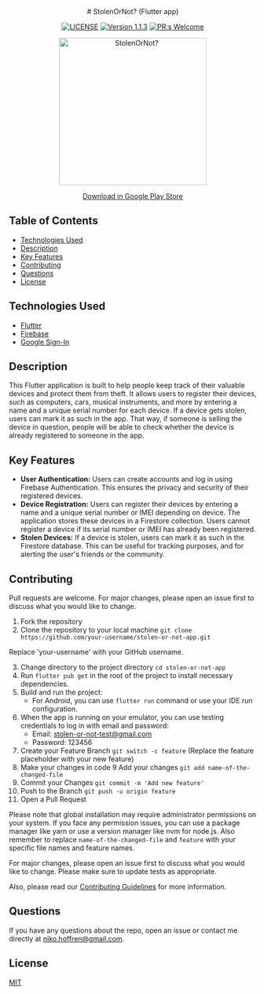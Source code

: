 <div align="center">
# StolenOrNot? (Flutter app)

[![LICENSE](https://img.shields.io/badge/license-MIT-blue.svg)](LICENSE)
[![Version 1.1.3](https://img.shields.io/badge/Version-1.0.3-brightgreen.svg)](https://github.com/nikohoffren/stolen-or-not/pulls)
[![PR:s Welcome](https://img.shields.io/badge/PR:s-Welcome-brightgreen.svg)](https://github.com/nikohoffren/stolen-or-not/pulls)

<img src="https://github.com/nikohoffren/stolen-or-not-app/blob/main/assets/images/stolen-gear-logo.jpeg?raw=true" alt="StolenOrNot?" width="300">

[Download in Google Play Store](https://play.google.com/store/apps/details?id=com.nikohoffren.stolen_gear_app)

</div>

## Table of Contents

-   [Technologies Used](#technologies-used)
-   [Description](#description)
-   [Key Features](#key-features)
-   [Contributing](#contributing)
-   [Questions](#questions)
-   [License](#license)

## Technologies Used

- [Flutter](https://flutter.dev/)
- [Firebase ](https://firebase.google.com/)
- [Google Sign-In](https://developers.google.com/identity/)

## Description

This Flutter application is built to help people keep track of their valuable devices and protect them from theft. It allows users to register their devices, such as computers, cars, musical instruments, and more by entering a name and a unique serial number for each device. If a device gets stolen, users can mark it as such in the app. That way, if someone is selling the device in question, people will be able to check whether the device is already registered to someone in the app.

## Key Features

- **User Authentication:** Users can create accounts and log in using Firebase Authentication. This ensures the privacy and security of their registered devices.
- **Device Registration:** Users can register their devices by entering a name and a unique serial number or IMEI depending on device. The application stores these devices in a Firestore collection. Users cannot register a device if its serial number or IMEI has already been registered.
- **Stolen Devices:** If a device is stolen, users can mark it as such in the Firestore database. This can be useful for tracking purposes, and for alerting the user's friends or the community.

## Contributing

Pull requests are welcome. For major changes, please open an issue first to discuss what you would like to change.

1. Fork the repository
2. Clone the repository to your local machine `git clone https://github.com/your-username/stolen-or-not-app.git`

Replace 'your-username' with your GitHub username.

3. Change directory to the project directory `cd stolen-or-not-app`
4. Run `flutter pub get` in the root of the project to install necessary dependencies.
5. Build and run the project:
   - For Android, you can use `flutter run` command or use your IDE run configuration.
6. When the app is running on your emulator, you can use testing credentials to log in with email and password:
   - Email: stolen-or-not-test@gmail.com
   - Password: 123456
7. Create your Feature Branch `git switch -c feature` (Replace the feature placeholder with your new feature)
8. Make your changes in code
9 Add your changes `git add name-of-the-changed-file`
10. Commit your Changes `git commit -m 'Add new feature'`
11. Push to the Branch `git push -u origin feature`
12. Open a Pull Request

Please note that global installation may require administrator permissions on your system. If you face any permission issues, you can use a package manager like yarn or use a version manager like nvm for node.js. Also remember to replace `name-of-the-changed-file` and `feature` with your specific file names and feature names.

For major changes, please open an issue first to discuss what you would like to change. Please make sure to update tests as appropriate.

Also, please read our [Contributing Guidelines](CONTRIBUTING.md) for more information.

## Questions

If you have any questions about the repo, open an issue or contact me directly at niko.hoffren@gmail.com.

## License

[MIT](https://choosealicense.com/licenses/mit/)

